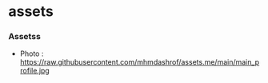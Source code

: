 # assets
### Assetss
- Photo : https://raw.githubusercontent.com/mhmdashrof/assets.me/main/main_profile.jpg
